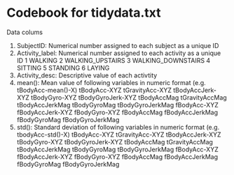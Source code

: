 Codebook for tidydata.txt
======================================

Data colums
1. SubjectID: Numerical number assigned to each subject as a unique ID
2. Activity_label: Numerical number assigned to each activity as a unique ID
  1 WALKING
  2 WALKING_UPSTAIRS
  3 WALKING_DOWNSTAIRS
  4 SITTING
  5 STANDING
  6 LAYING
3. Activity_desc: Descriptive value of each activtity
4. mean(): Mean value of following variables in numeric format (e.g. tBodyAcc-mean()-X)
    tBodyAcc-XYZ
    tGravityAcc-XYZ
    tBodyAccJerk-XYZ
    tBodyGyro-XYZ
    tBodyGyroJerk-XYZ
    tBodyAccMag
    tGravityAccMag
    tBodyAccJerkMag
    tBodyGyroMag
    tBodyGyroJerkMag
    fBodyAcc-XYZ
    fBodyAccJerk-XYZ
    fBodyGyro-XYZ
    fBodyAccMag
    fBodyAccJerkMag
    fBodyGyroMag
    fBodyGyroJerkMag
5. std(): Standard deviation  of following variables in numeric format (e.g. tbodyAcc-std()-X)
    tBodyAcc-XYZ
    tGravityAcc-XYZ
    tBodyAccJerk-XYZ
    tBodyGyro-XYZ
    tBodyGyroJerk-XYZ
    tBodyAccMag
    tGravityAccMag
    tBodyAccJerkMag
    tBodyGyroMag
    tBodyGyroJerkMag
    fBodyAcc-XYZ
    fBodyAccJerk-XYZ
    fBodyGyro-XYZ
    fBodyAccMag
    fBodyAccJerkMag
    fBodyGyroMag
    fBodyGyroJerkMag
